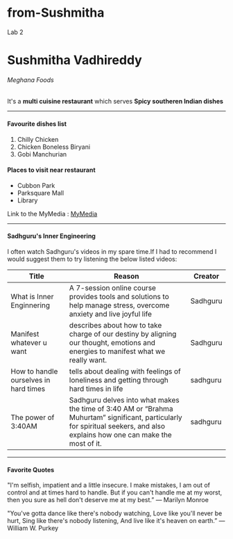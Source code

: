 # from-Sushmitha
Lab 2
# Sushmitha Vadhireddy
###### Meghana Foods
It's a **multi cuisine restaurant** which serves **Spicy southeren Indian dishes**

---
#### Favourite dishes list
1. Chilly Chicken
2. Chicken Boneless Biryani 
3. Gobi Manchurian
#### Places to visit near restaurant
* Cubbon Park
* Parksquare Mall
* Library

Link to the MyMedia : [MyMedia](MyMedia.md)

---

#### Sadhguru's Inner Engineering 

I often watch Sadhguru's videos in my spare time.If I had to recommend I would suggest them to try listening the below listed videos:

|Title|Reason|Creator|
|---|---|---|
|What is Inner Enginnering|A 7-session online course provides tools and solutions to help manage stress, overcome anxiety and live joyful life|Sadhguru|
|Manifest whatever u want| describes about how to take charge of our destiny by aligning our thought, emotions and energies to manifest what we really want.|Sadhguru|
|How to handle ourselves in hard times|tells about dealing with feelings of loneliness and getting through hard times in life|sadhguru|
|The power of 3:40AM|Sadhguru delves into what makes the time of 3:40 AM or “Brahma Muhurtam” significant, particularly for spiritual seekers, and also explains how one can make the most of it.|sadhguru|

---

#### Favorite Quotes

"I'm selfish, impatient and a little insecure. I make mistakes, I am out of control and at times hard to handle. But if you can't handle me at my worst, then you sure as hell don't deserve me at my best.”
― Marilyn Monroe

"You've gotta dance like there's nobody watching,
Love like you'll never be hurt,
Sing like there's nobody listening,
And live like it's heaven on earth.”
― William W. Purkey